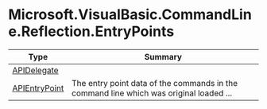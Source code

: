 ﻿
# Microsoft.VisualBasic.CommandLine.Reflection.EntryPoints

|Type|Summary|
|----|-------|
|<a href="#" onClick="load('/docs/Microsoft.VisualBasic.CommandLine.Reflection.EntryPoints/APIDelegate.md')">APIDelegate</a>||
|<a href="#" onClick="load('/docs/Microsoft.VisualBasic.CommandLine.Reflection.EntryPoints/APIEntryPoint.md')">APIEntryPoint</a>|The entry point data of the commands in the command line which was original loaded  ...|

